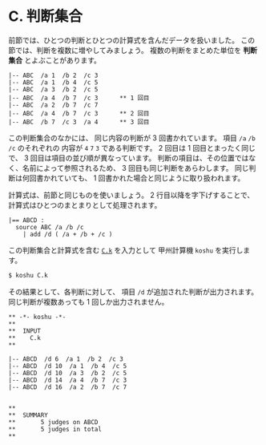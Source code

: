 # C. 判断集合


前節では、ひとつの判断とひとつの計算式を含んだデータを扱いました。
この節では、判断を複数に増やしてみましょう。
複数の判断をまとめた単位を **判断集合** とよぶことがあります。

``` text
|-- ABC  /a 1  /b 2  /c 3
|-- ABC  /a 1  /b 4  /c 5
|-- ABC  /a 3  /b 2  /c 5
|-- ABC  /a 4  /b 7  /c 3      ** 1 回目
|-- ABC  /a 2  /b 7  /c 7
|-- ABC  /a 4  /b 7  /c 3      ** 2 回目
|-- ABC  /b 7  /c 3  /a 4      ** 3 回目
```

この判断集合のなかには、
同じ内容の判断が 3 回書かれています。
項目 `/a` `/b` `/c` のそれぞれの
内容が `4` `7` `3` である判断です。
2 回目は 1 回目とまったく同じで、
3 回目は項目の並び順が異なっています。
判断の項目は、その位置ではなく、名前によって参照されるため、
3 回目も同じ判断をあらわします。
同じ判断は何回書かれていても、
1 回書かれた場合と同じように取り扱われます。

計算式は、前節と同じものを使いましょう。
2 行目以降を字下げすることで、
計算式はひとつのまとまりとして処理されます。

```
|== ABCD :
  source ABC /a /b /c
    | add /d ( /a + /b + /c )
```

この判断集合と計算式を含む [`C.k`][C.k] を入力として
甲州計算機 `koshu` を実行します。

``` sh
$ koshu C.k
```

その結果として、各判断に対して、
項目 `/d` が追加された判断が出力されます。
同じ判断が複数あっても 1 回しか出力されません。

``` text
** -*- koshu -*-
**  
**  INPUT
**    C.k
**    

|-- ABCD  /d 6  /a 1  /b 2  /c 3
|-- ABCD  /d 10  /a 1  /b 4  /c 5
|-- ABCD  /d 10  /a 3  /b 2  /c 5
|-- ABCD  /d 14  /a 4  /b 7  /c 3
|-- ABCD  /d 16  /a 2  /b 7  /c 7


**  
**  SUMMARY
**       5 judges on ABCD
**       5 judges in total
**
```


[C.k]:  https://github.com/seinokatsuhiro/abc-of-koshucode/blob/master/draft/japanese/section/C/C.k

<!-- ------------------------------------------------------------------
|-- TERM  /ja0 'は  /ja '判断集合            /en "judge set"
------------------------------------------------------------------- -->

